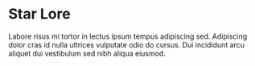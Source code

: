 # Star Lore

Labore risus mi tortor in lectus ipsum tempus adipiscing sed. Adipiscing dolor cras id nulla ultrices vulputate odio do cursus. Dui incididunt arcu aliquet dui vestibulum sed nibh aliqua eiusmod.
